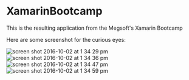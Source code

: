 # XamarinBootcamp

This is the resulting application from the Megsoft's Xamarin Bootcamp

Here are some screenshot for the curious eyes:

![screen shot 2016-10-02 at 1 34 29 pm](https://cloud.githubusercontent.com/assets/1693000/19137802/95ad08c0-8b44-11e6-93ef-ff80249d208b.png)
![screen shot 2016-10-02 at 1 34 36 pm](https://cloud.githubusercontent.com/assets/1693000/19137803/95ae0eb4-8b44-11e6-9804-6aca09f6217a.png)
![screen shot 2016-10-02 at 1 34 47 pm](https://cloud.githubusercontent.com/assets/1693000/19137805/95b55c82-8b44-11e6-8bd9-b1886c8ec3e1.png)
![screen shot 2016-10-02 at 1 34 59 pm](https://cloud.githubusercontent.com/assets/1693000/19137804/95b368b4-8b44-11e6-98dd-42dbf8e4e10a.png)
